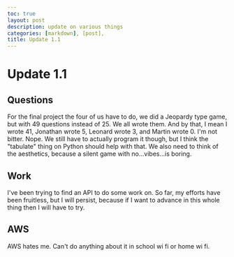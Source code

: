 ```yaml
---
toc: true
layout: post
description: update on various things
categories: [markdown], [post], 
title: Update 1.1
---
```


# Update 1.1

## Questions

For the final project the four of us have to do, we did a Jeopardy type game, but with 49 questions instead of 25. We all wrote them. And by that, I mean I wrote 41, Jonathan wrote 5, Leonard wrote 3, and Martin wrote 0. I'm not bitter. Nope. We still have to actually program it though, but I think the "tabulate" thing on Python should help with that. We also need to think of the aesthetics, because a silent game with no...vibes...is boring.

## Work

I've been trying to find an API to do some work on. So far, my efforts have been fruitless, but I will persist, because if I want to advance in this whole thing then I will have to try.

## AWS

AWS hates me. Can't do anything about it in school wi fi or home wi fi.

